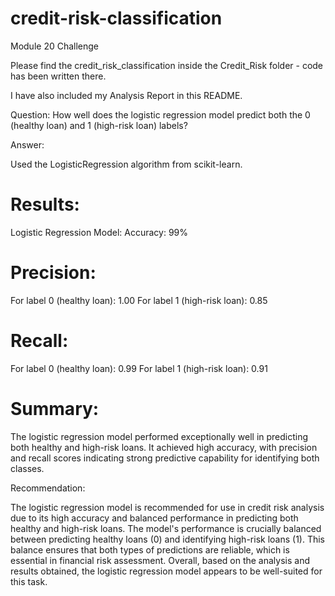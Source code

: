 # credit-risk-classification
Module 20 Challenge

Please find the credit_risk_classification inside the Credit_Risk folder - code has been written there.

I have also included my Analysis Report in this README. 

Question: How well does the logistic regression model predict both the 0 (healthy loan) and 1 (high-risk loan) labels?

Answer:

Used the LogisticRegression algorithm from scikit-learn.

# Results:

Logistic Regression Model: Accuracy: 99%

# Precision:

For label 0 (healthy loan): 1.00 For label 1 (high-risk loan): 0.85

# Recall:

For label 0 (healthy loan): 0.99 For label 1 (high-risk loan): 0.91

# Summary:

The logistic regression model performed exceptionally well in predicting both healthy and high-risk loans. It achieved high accuracy, with precision and recall scores indicating strong predictive capability for identifying both classes.

Recommendation:

The logistic regression model is recommended for use in credit risk analysis due to its high accuracy and balanced performance in predicting both healthy and high-risk loans. The model's performance is crucially balanced between predicting healthy loans (0) and identifying high-risk loans (1). This balance ensures that both types of predictions are reliable, which is essential in financial risk assessment. Overall, based on the analysis and results obtained, the logistic regression model appears to be well-suited for this task.
